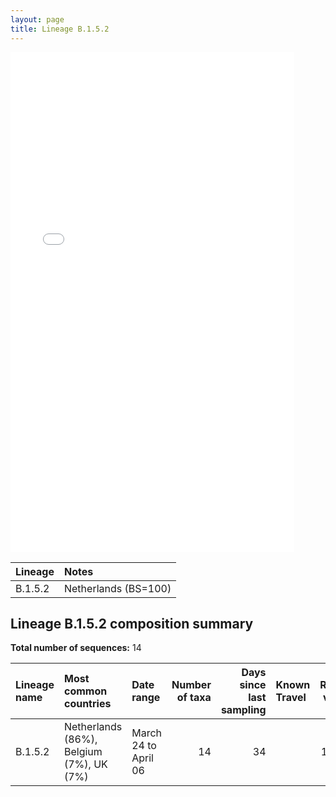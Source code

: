 ```yaml
---
layout: page
title: Lineage B.1.5.2
---
```




<embed src="../assets/images/B.1.5.2.pdf" type="application/pdf" width="90%" height="800px" />


| Lineage | Notes |
|:-----|:-----|
| B.1.5.2 | Netherlands (BS=100) |

<h2>Lineage B.1.5.2 composition summary </h2>

<strong>Total number of sequences:</strong> 14

| Lineage name | Most common countries | Date range | Number of taxa |  Days since last sampling | Known Travel | Recall value |
|:-----|:-----|:-------|-------:|-------:|:---------|--------:|
| B.1.5.2 | Netherlands (86%), Belgium (7%), UK (7%) | March 24 to April 06 | 14 | 34 |  | 100.0 |
